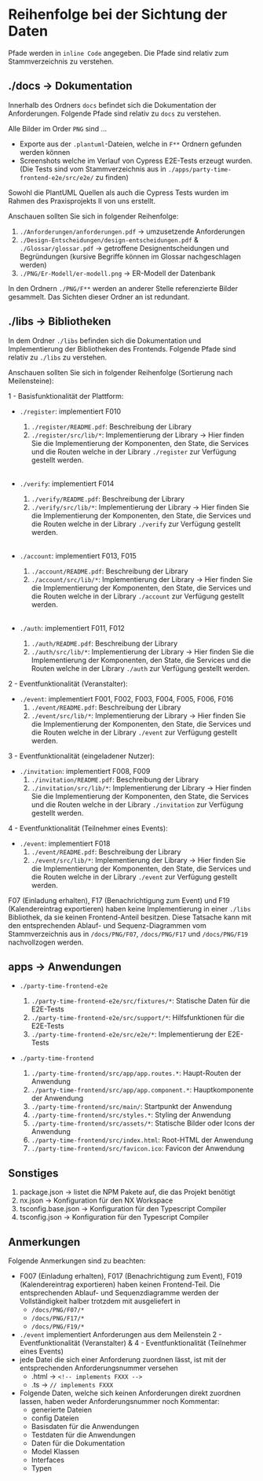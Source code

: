 # Reihenfolge bei der Sichtung der Daten

Pfade werden in `inline Code` angegeben. Die Pfade sind relativ zum Stammverzeichnis zu verstehen.

## ./docs -> Dokumentation

Innerhalb des Ordners `docs` befindet sich die Dokumentation der Anforderungen. Folgende Pfade sind relativ zu `docs` zu verstehen.

Alle Bilder im Order `PNG` sind ...

- Exporte aus der `.plantuml`-Dateien, welche in `F**` Ordnern gefunden werden können
- Screenshots welche im Verlauf von Cypress E2E-Tests erzeugt wurden. (Die Tests sind vom Stammverzeichnis aus in `./apps/party-time-frontend-e2e/src/e2e/` zu finden)

Sowohl die PlantUML Quellen als auch die Cypress Tests wurden im Rahmen des Praxisprojekts II von uns erstellt.

Anschauen sollten Sie sich in folgender Reihenfolge:

1. `./Anforderungen/anforderungen.pdf` -> umzusetzende Anforderungen
1. `./Design-Entscheidungen/design-entscheidungen.pdf` & `./Glossar/glossar.pdf` -> getroffene Designentscheidungen und Begründungen (kursive Begriffe können im Glossar nachgeschlagen werden)
1. `./PNG/Er-Modell/er-modell.png` -> ER-Modell der Datenbank

In den Ordnern `./PNG/F**` werden an anderer Stelle referenzierte Bilder gesammelt.
Das Sichten dieser Ordner an ist redundant.

## ./libs -> Bibliotheken

In dem Ordner `./libs` befinden sich die Dokumentation und Implementierung der Bibliotheken des Frontends. Folgende Pfade sind relativ zu `./libs` zu verstehen.

Anschauen sollten Sie sich in folgender Reihenfolge (Sortierung nach Meilensteine):

1 - Basisfunktionalität der Plattform:

- `./register`: implementiert F010

  1. `./register/README.pdf`: Beschreibung der Library
  1. `./register/src/lib/*`: Implementierung der Library -> Hier finden Sie die Implementierung der Komponenten, den State, die Services und die Routen welche in der Library `./register` zur Verfügung gestellt werden.  
     &#x200B;

- `./verify`: implementiert F014

  1. `./verify/README.pdf`: Beschreibung der Library
  1. `./verify/src/lib/*`: Implementierung der Library -> Hier finden Sie die Implementierung der Komponenten, den State, die Services und die Routen welche in der Library `./verify` zur Verfügung gestellt werden.  
     &#x200B;

- `./account`: implementiert F013, F015

  1. `./account/README.pdf`: Beschreibung der Library
  1. `./account/src/lib/*`: Implementierung der Library -> Hier finden Sie die Implementierung der Komponenten, den State, die Services und die Routen welche in der Library `./account` zur Verfügung gestellt werden.  
     &#x200B;

- `./auth`: implementiert F011, F012
  1. `./auth/README.pdf`: Beschreibung der Library
  1. `./auth/src/lib/*`: Implementierung der Library -> Hier finden Sie die Implementierung der Komponenten, den State, die Services und die Routen welche in der Library `./auth` zur Verfügung gestellt werden.
     &#x200B;

2 - Eventfunktionalität (Veranstalter):

- `./event`: implementiert F001, F002, F003, F004, F005, F006, F016
  1. `./event/README.pdf`: Beschreibung der Library
  1. `./event/src/lib/*`: Implementierung der Library -> Hier finden Sie die Implementierung der Komponenten, den State, die Services und die Routen welche in der Library `./event` zur Verfügung gestellt werden.
     &#x200B;

3 - Eventfunktionalität (eingeladener Nutzer):

- `./invitation`: implementiert F008, F009
  1. `./invitation/README.pdf`: Beschreibung der Library
  1. `./invitation/src/lib/*`: Implementierung der Library -> Hier finden Sie die Implementierung der Komponenten, den State, die Services und die Routen welche in der Library `./invitation` zur Verfügung gestellt werden.
     &#x200B;

4 - Eventfunktionalität (Teilnehmer eines Events):

- `./event`: implementiert F018
  1. `./event/README.pdf`: Beschreibung der Library
  1. `./event/src/lib/*`: Implementierung der Library -> Hier finden Sie die Implementierung der Komponenten, den State, die Services und die Routen welche in der Library `./event` zur Verfügung gestellt werden.
     &#x200B;

F07 (Einladung erhalten), F17 (Benachrichtigung zum Event) und F19 (Kalendereintrag exportieren) haben keine Implementierung in einer `./libs` Bibliothek, da sie keinen Frontend-Anteil besitzen. Diese Tatsache kann mit den entsprechenden Ablauf- und Sequenz-Diagrammen vom Stammverzeichnis aus in `/docs/PNG/F07`, `/docs/PNG/F17` und `/docs/PNG/F19` nachvollzogen werden.

## apps -> Anwendungen

- `./party-time-frontend-e2e`

  1. `./party-time-frontend-e2e/src/fixtures/*`: Statische Daten für die E2E-Tests
  1. `./party-time-frontend-e2e/src/support/*`: Hilfsfunktionen für die E2E-Tests
  1. `./party-time-frontend-e2e/src/e2e/*`: Implementierung der E2E-Tests
     &#x200B;

- `./party-time-frontend`
  1. `./party-time-frontend/src/app/app.routes.*`: Haupt-Routen der Anwendung
  1. `./party-time-frontend/src/app/app.component.*`: Hauptkomponente der Anwendung
  1. `./party-time-frontend/src/main/`: Startpunkt der Anwendung
  1. `./party-time-frontend/src/styles.*`: Styling der Anwendung
  1. `./party-time-frontend/src/assets/*`: Statische Bilder oder Icons der Anwendung
  1. `./party-time-frontend/src/index.html`: Root-HTML der Anwendung
  1. `./party-time-frontend/src/favicon.ico`: Favicon der Anwendung
     &#x200B;

## Sonstiges

1. package.json -> listet die NPM Pakete auf, die das Projekt benötigt
1. nx.json -> Konfiguration für den NX Workspace
1. tsconfig.base.json -> Konfiguration für den Typescript Compiler
1. tsconfig.json -> Konfiguration für den Typescript Compiler

## Anmerkungen

Folgende Anmerkungen sind zu beachten:

- F007 (Einladung erhalten), F017 (Benachrichtigung zum Event), F019 (Kalendereintrag exportieren) haben keinen Frontend-Teil. Die entsprechenden Ablauf- und Sequenzdiagramme werden der Vollständigkeit halber trotzdem mit ausgeliefert in
  - `/docs/PNG/F07/*`
  - `/docs/PNG/F17/*`
  - `/docs/PNG/F19/*`
- `./event` implementiert Anforderungen aus dem Meilenstein 2 - Eventfunktionalität (Veranstalter) & 4 - Eventfunktionalität (Teilnehmer eines Events)
- jede Datei die sich einer Anforderung zuordnen lässt, ist mit der entsprechenden Anforderungsnummer versehen
  - .html -> `<!-- implements FXXX -->`
  - .ts -> `// implements FXXX`
- Folgende Daten, welche sich keinen Anforderungen direkt zuordnen lassen, haben weder Anforderungsnummer noch Kommentar:
  - generierte Dateien
  - config Dateien
  - Basisdaten für die Anwendungen
  - Testdaten für die Anwendungen
  - Daten für die Dokumentation
  - Model Klassen
  - Interfaces
  - Typen
